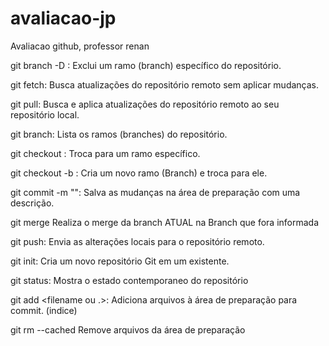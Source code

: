 # avaliacao-jp
Avaliacao github, professor renan

git branch -D <branchname>: Exclui um ramo (branch) específico do repositório.

git fetch: Busca atualizações do repositório remoto sem aplicar mudanças.

git pull: Busca e aplica atualizações do repositório remoto ao seu repositório local.

git branch: Lista os ramos (branches) do repositório.

git checkout <branchname>: Troca para um ramo específico.

git checkout -b <branchname>: Cria um novo ramo (Branch) e troca para ele.

git commit -m "<description>": Salva as mudanças na área de preparação com uma descrição.

git merge <branch>
Realiza o merge da branch ATUAL na Branch que fora informada

git push: Envia as alterações locais para o repositório remoto.

git init: Cria um novo repositório Git em um existente.

git status: Mostra o estado contemporaneo do repositório 

git add <filename ou .>: Adiciona arquivos à área de preparação para commit. (indice)

git rm --cached <file>  Remove arquivos da área de preparação



